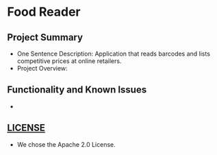 # Food Reader

## Project Summary
- One Sentence Description: Application that reads barcodes and lists competitive prices at online retailers.
- Project Overview: 

## Functionality and Known Issues
- 

## [LICENSE](https://github.com/bredmond5/CS48_Project/blob/master/LICENSE)
- We chose the Apache 2.0 License. 

